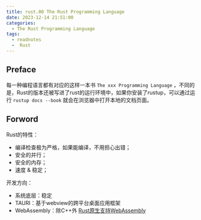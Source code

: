 ```yaml
---
title: rust.00 The Rust Programming Language
date: 2023-12-14 21:51:00
categories:
  - The Rust Programming Language
tags:
  - readnotes
  -  Rust
---
```


## Preface

每一种编程语言都有对应的这样一本书  `The xxx Programming Language` ，不同的是，Rust的版本还被写进了rust的运行环境中，如果你安装了rustup，可以通过运行 `rustup docs --book` 就会在浏览器中打开本地的文档页面。

## Forword

Rust的特性：

- 编译检查极为严格，如果能编译，不用担心出错；
- 安全的并行；
- 安全的内存；
- 速度 & 稳定；

开发方向：

- 系统底层：稳定
- TAURI：基于webview的跨平台桌面应用框架
- WebAssembly：除C++外 [Rust原生支持WebAssembly](https://developer.mozilla.org/en-US/docs/WebAssembly/Rust_to_wasm)





